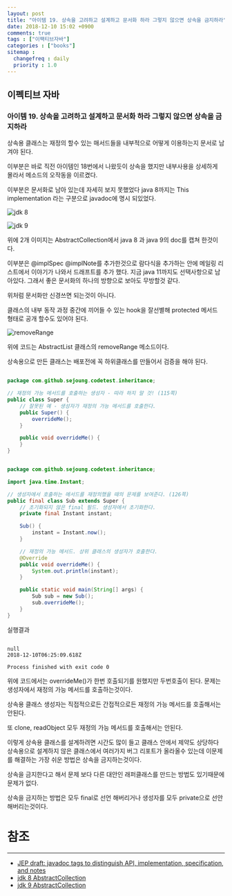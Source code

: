 ```yaml
---
layout: post
title: "아이템 19. 상속을 고려하고 설계하고 문서화 하라 그렇지 않으면 상속을 금지하라"
date: 2018-12-10 15:02 +0900
comments: true
tags : ["이팩티브자바"]
categories : ["books"]
sitemap :
  changefreq : daily
  priority : 1.0
---
```

## 이펙티브 자바

### 아이템 19. 상속을 고려하고 설계하고 문서화 하라 그렇지 않으면 상속을 금지하라

상속용 클래스는 재정의 할수 있는 매서드들을 내부적으로 어떻게 이용하는지 문서로 남겨야 된다.

이부분은 바로 직전 아이템인 18번에서 나왔듯이 상속을 했지만 내부사용을 상세하게 몰라서 메소드의
오작동을 이르켰다.

이부분은 문서화로 남아 있는데 자세히 보지 못했었다 java 8까지는 This implementation 라는 구분으로 javadoc에 명시 되있었다.

![jdk 8](https://sejoung.github.io/images/2018_12_10_02.jpg)

![jdk 9](https://sejoung.github.io/images/2018_12_10_01.jpg)


위에 2개 이미지는 AbstractCollection에서 java 8 과 java 9의 doc를 캡쳐 한것이다.

이부분은 @implSpec @implNote를 추가한것으로 람다식을 추가하는 안에 메일링 리스트에서 이야기가 나와서 드래프트를 추가 했다.
지금 java 11까지도 선택사항으로 남아있다.
그래서 좋은 문서화의 하나의 방향으로 보아도 무방할것 같다.

위처럼 문서화만 신경쓰면 되는것이 아니다.

클래스의 내부 동작 과정 중간에 끼어들 수 있는 hook을 잘선별해 protected 메서드 형태로 공개 할수도 있어야 된다.

![removeRange](https://sejoung.github.io/images/2018_12_10_03.jpg)

위에 코드는 AbstractList 클래스의 removeRange 메소드이다.

상속용으로 만든 클래스는 배포전에 꼭 하위클래스를 만들어서 검증을 해야 된다.

```java

package com.github.sejoung.codetest.inheritance;

// 재정의 가능 메서드를 호출하는 생성자 - 따라 하지 말 것! (115쪽)
public class Super {
    // 잘못된 예 - 생성자가 재정의 가능 메서드를 호출한다.
    public Super() {
        overrideMe();
    }

    public void overrideMe() {
    }
}


```

```java

package com.github.sejoung.codetest.inheritance;

import java.time.Instant;

// 생성자에서 호출하는 메서드를 재정의했을 때의 문제를 보여준다. (126쪽)
public final class Sub extends Super {
    // 초기화되지 않은 final 필드. 생성자에서 초기화한다.
    private final Instant instant;

    Sub() {
        instant = Instant.now();
    }

    // 재정의 가능 메서드. 상위 클래스의 생성자가 호출한다.
    @Override
    public void overrideMe() {
        System.out.println(instant);
    }

    public static void main(String[] args) {
        Sub sub = new Sub();
        sub.overrideMe();
    }
}

```
실행결과
```

null
2018-12-10T06:25:09.618Z

Process finished with exit code 0

```

위에 코드에서는 overrideMe()가 한번 호출되기를 원했지만 두번호출이 된다. 
문제는 생성자에서 재정의 가능 메서드를 호출하는것이다.

상속용 클래스 생성자는 직접적으로든 간접적으로든 재정의 가능 메서드를 호출해서는 안된다.

또 clone, readObject 모두 재정의 가능 메서드를 호출해서는 안된다.

이렇게 상속용 클래스를 설계하려면 시간도 많이 들고 클래스 안에서 제약도 상당하다
상속용으로 설계하지 않은 클래스에서 여러가지 버그 리포트가 올라올수 있는데
이문제를 해결하는 가장 쉬운 방법은 상속을 금지하는것이다.

상속을 금지한다고 해서 문제 보다 다른 대안인 래퍼클래스를 만드는 방법도 있기때문에 문제가 없다.

상속을 금지하는 방법은 모두 final로 선언 해버리거나 생성자를 모두 private으로 선안 해버리는것이다.

# 참조
-----
* [JEP draft: javadoc tags to distinguish API, implementation, specification, and notes](https://openjdk.java.net/jeps/8068562)
* [jdk 8 AbstractCollection](https://docs.oracle.com/javase/8/docs/api/java/util/AbstractCollection.html)
* [jdk 9 AbstractCollection](https://docs.oracle.com/javase/9/docs/api/java/util/AbstractCollection.html)


